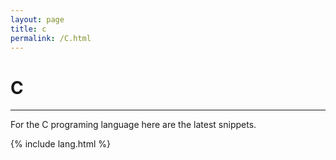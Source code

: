 ```yaml
---
layout: page
title: c
permalink: /C.html
---
```


# C

---

For the C programing language here are the latest snippets.

{% include lang.html %}
